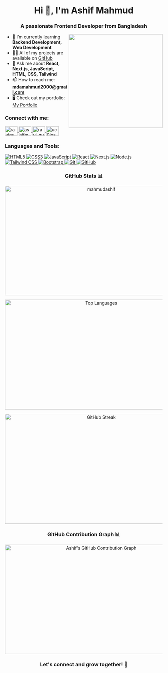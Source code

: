 <h1 align="center">Hi 👋, I'm Ashif Mahmud</h1>
<h3 align="center">A passionate Frontend Developer from Bangladesh</h3>
<img src="https://media.giphy.com/media/K5kfQExKk731K/giphy.gif" width="300px" align="right" alt="">

- 🌱 I’m currently learning **Backend Development, Web Development**  
- 👨‍💻 All of my projects are available on [GitHub](https://github.com/mahmudashif)  
- 💬 Ask me about **React, Next.js, JavaScript, HTML, CSS, Tailwind**  
- 📫 How to reach me: **mdamahmud2000@gmail.com**  
- 🖥️ Check out my portfolio: [My Portfolio](https://portfolio-ashif-mahmuds-projects.vercel.app/)

<h3 align="left">Connect with me:</h3>
<p align="left">
  <a href="https://twitter.com/ravigup81300184" target="blank">
    <img align="center" src="https://raw.githubusercontent.com/rahuldkjain/github-profile-readme-generator/master/src/images/icons/Social/twitter.svg" alt="ravigup81300184" height="30" width="40" />
  </a>
  <a href="https://www.linkedin.com/in/ashifmahmud4687/" target="blank">
    <img align="center" src="https://raw.githubusercontent.com/rahuldkjain/github-profile-readme-generator/master/src/images/icons/Social/linked-in-alt.svg" alt="ashifmahmud4687" height="30" width="40" />
  </a>
  <a href="https://www.instagram.com/__ravi_gupta226/" target="blank">
    <img align="center" src="https://raw.githubusercontent.com/rahuldkjain/github-profile-readme-generator/master/src/images/icons/Social/instagram.svg" alt="ravi_gupta226" height="30" width="40" />
  </a>
  <a href="https://www.youtube.com/channel/uc0jospamwhg5j9sj4sgtbzw" target="blank">
    <img align="center" src="https://raw.githubusercontent.com/rahuldkjain/github-profile-readme-generator/master/src/images/icons/Social/youtube.svg" alt="uc0jospamwhg5j9sj4sgtbzw" height="30" width="40" />
  </a>
</p>

<h3 align="left">Languages and Tools:</h3>
<p align="left">
  <a href="https://developer.mozilla.org/en-US/docs/Web/HTML/" target="_blank" rel="noreferrer">
    <img src="https://img.shields.io/badge/HTML5-E34F26?style=for-the-badge&logo=html5&logoColor=white" alt="HTML5"/>
  </a>
  <a href="https://developer.mozilla.org/en-US/docs/Web/CSS/" target="_blank" rel="noreferrer">
    <img src="https://img.shields.io/badge/CSS3-1572B6?style=for-the-badge&logo=css3&logoColor=white" alt="CSS3"/>
  </a>
  <a href="https://www.javascript.com/" target="_blank" rel="noreferrer">
    <img src="https://img.shields.io/badge/JavaScript-F7DF1E?style=for-the-badge&logo=javascript&logoColor=black" alt="JavaScript"/>
  </a>
  <a href="https://reactjs.org/" target="_blank" rel="noreferrer">
    <img src="https://img.shields.io/badge/React-61DAFB?style=for-the-badge&logo=react&logoColor=black" alt="React"/>
  </a>
  <a href="https://nextjs.org/" target="_blank" rel="noreferrer">
    <img src="https://img.shields.io/badge/Next.js-000000?style=for-the-badge&logo=nextdotjs&logoColor=white" alt="Next.js"/>
  </a>
  <a href="https://nodejs.org/" target="_blank" rel="noreferrer">
    <img src="https://img.shields.io/badge/Node.js-339933?style=for-the-badge&logo=nodedotjs&logoColor=white" alt="Node.js"/>
  </a>
  <a href="https://tailwindcss.com/" target="_blank" rel="noreferrer">
    <img src="https://img.shields.io/badge/Tailwind_CSS-06B6D4?style=for-the-badge&logo=tailwindcss&logoColor=white" alt="Tailwind CSS"/>
  </a>
  <a href="https://getbootstrap.com/" target="_blank" rel="noreferrer">
    <img src="https://img.shields.io/badge/Bootstrap-7952B3?style=for-the-badge&logo=bootstrap&logoColor=white" alt="Bootstrap"/>
  </a>
  <a href="https://git-scm.com/" target="_blank" rel="noreferrer">
    <img src="https://img.shields.io/badge/Git-F05032?style=for-the-badge&logo=git&logoColor=white" alt="Git"/>
  </a>
  <a href="https://github.com/" target="_blank" rel="noreferrer">
    <img src="https://img.shields.io/badge/GitHub-181717?style=for-the-badge&logo=github&logoColor=white" alt="GitHub"/>
  </a>
</p>

<h3 align="center">GitHub Stats 📊</h3>

<!-- Wrapper for the stats with animation -->
<div class="stats-wrapper">
  <p align="center" class="animated-stats">
    <img src="https://github-readme-stats.vercel.app/api?username=mahmudashif&show_icons=true&locale=en&theme=radical" alt="mahmudashif" width="600" height="350" />
  </p>

  <p align="center" class="animated-stats">
    <img src="https://github-readme-stats.vercel.app/api/top-langs?username=mahmudashif&show_icons=true&locale=en&layout=compact&theme=radical" alt="Top Languages" width="600" height="350" />
  </p>

  <p align="center" class="animated-stats">
    <img src="https://github-readme-streak-stats.herokuapp.com/?user=mahmudashif&theme=radical" alt="GitHub Streak" width="600" height="350" />
  </p>
</div>

<h3 align="center">GitHub Contribution Graph 📊</h3>

<!-- Wrapper for the contribution graph with animation -->
<div class="stats-wrapper">
  <p align="center" class="animated-stats">
    <img src="https://github-readme-activity-graph.vercel.app/graph?username=mahmudashif&theme=react-dark" alt="Ashif's GitHub Contribution Graph" width="600" height="350" />
  </p>
</div>

<h3 align="center">Let's connect and grow together! 🚀</h3>
